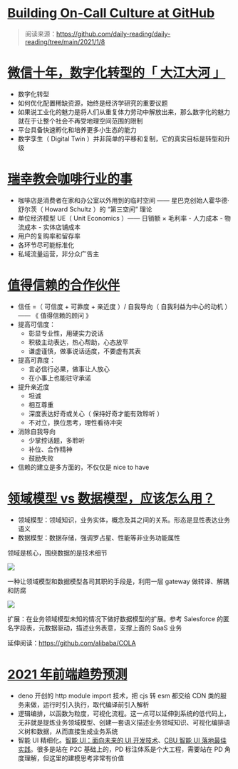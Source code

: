 # [Building On-Call Culture at GitHub](https://github.blog/2021-01-06-building-on-call-culture-at-github/)

> 阅读来源：https://github.com/daily-reading/daily-reading/tree/main/2021/1/8

# [微信十年，数字化转型的「 大江大河 」](https://mp.weixin.qq.com/s/lHs-Q-qYeY-xOMhlI1MrCQ)

- 数字化转型
- 如何优化配置稀缺资源，始终是经济学研究的重要议题
- 如果说工业化的魅力是将人们从重复体力劳动中解放出来，那么数字化的魅力就在于让整个社会不再受地理空间范围的限制
- 平台具备快速孵化和培养更多小生态的能力
- 数字孪生（ Digital Twin ）并非简单的平移和复制，它的真实目标是转型和升级

# [瑞幸教会咖啡行业的事](https://mp.weixin.qq.com/s/g2aiR-Kb6hv9mT3gAg-CSQ)

- 咖啡店是消费者在家和办公室以外用到的临时空间 —— 星巴克创始人霍华德·舒尔茨（ Howard Schultz ）的 “第三空间” 理论
- 单位经济模型 UE（ Unit Economics ）—— 日销额 × 毛利率 - 人力成本 - 物流成本 - 实体店铺成本
- 用户的复购率和留存率
- 各环节尽可能标准化
- 私域流量运营，非分众广告主

# [值得信赖的合作伙伴](https://mp.weixin.qq.com/s/uCH2wnrpQvdFf97ICSaXAA)

- 信任 =（ 可信度 + 可靠度 + 亲近度 ）/ 自我导向（ 自我利益为中心的动机 ） —— 《 值得信赖的顾问 》
- 提高可信度：
    - 彰显专业性，用硬实力说话
    - 积极主动表达，热心帮助，心态放平
    - 谦虚谨慎，做事说话适度，不要虚有其表
- 提高可靠度：
    - 言必信行必果，做事让人放心
    - 在小事上也能驻守承诺
- 提升亲近度
    - 坦诚
    - 相互尊重
    - 深度表达好奇或关心（ 保持好奇才能有效聆听 ）
    - 不对立，换位思考，理性看待冲突
- 消除自我导向
    - 少掌控话题，多聆听
    - 补位、合作精神
    - 鼓励失败
- 信赖的建立是多方面的，不仅仅是 nice to have

# [领域模型 vs 数据模型，应该怎么用？](https://mp.weixin.qq.com/s/Wt2Fssm8kd8b8evVD9aujA)

- 领域模型：领域知识，业务实体，概念及其之间的关系。形态是显性表达业务语义
- 数据模型：数据存储，强调罗占星、性能等非业务功能属性

领域是核心，围绕数据的是技术细节

![](https://mmbiz.qpic.cn/mmbiz_jpg/Z6bicxIx5naKibkYRKlteh0EeWBbhYkdEmCpIBgUiav8ka7JnxyqOPH1RhHeUx2TGicia1CtpbsUx6dLHu4CcFiaJcOg/640)

一种让领域模型和数据模型各司其职的手段是，利用一层 gateway 做转译、解耦和防腐

![](https://mmbiz.qpic.cn/mmbiz_jpg/Z6bicxIx5naKibkYRKlteh0EeWBbhYkdEmh5uicbPolPicNFmmgGj2oORRKiaoBkzXdsyqcEclvSyqclmIXvZ8D62oA/640)

扩展：在业务领域模型未知的情况下做好数据模型的扩展。参考 Salesforce 的匿名字段表，元数据驱动，描述业务表意，支撑上面的 SaaS 业务

延伸阅读：https://github.com/alibaba/COLA

# [2021 年前端趋势预测](https://mp.weixin.qq.com/s/OAKvV3HHkIEnzXdvuiCkuA)

- deno 开创的 http module import 技术，把 cjs 转 esm 都交给 CDN 类的服务来做，运行时引入执行，取代编译前引入解析
- 逻辑编排，以函数为粒度，可视化流程。这一点可以延伸到系统的低代码上，无非就是提炼业务领域模型、创建一套语义描述业务领域知识、可视化编排语义树和数据，从而直接生成业务系统
- 智能 UI 精细化。[智能 UI：面向未来的 UI 开发技术](https://mp.weixin.qq.com/s/1RNEQb8N68Muu6YmFa-QrQ)、[CBU 智能 UI 落地最佳实践](https://juejin.cn/post/6889305339172323336)。很多是站在 P2C 基础上的，PD 标注体系是个大工程，需要站在 PD 角度理解，但这里的建模思考非常有价值

